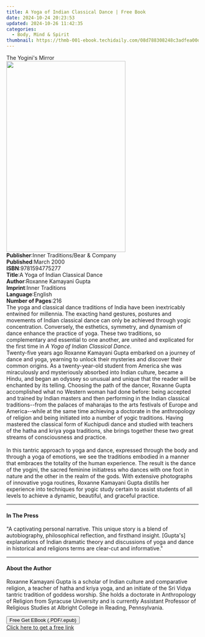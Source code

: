 ```yaml
---
title: A Yoga of Indian Classical Dance | Free Book
date: 2024-10-24 20:23:53
updated: 2024-10-26 11:42:35
categories:
  - Body, Mind & Spirit
thumbnail: https://thmb-001-ebook.techidaily.com/08d788308248c3adfea00d662f91dc34c594cd3d8453e6534af7acad1280e495.jpg
---
```

<main id="book-container">
  <div class="flex flex-col">
    <div class="book-brief flex-1 py-6 px-4 sm:p-6 md:py-10 md:px-8">
      <!-- brief-->
      <div class="book-brief-main">The Yogini's Mirror</div>
    </div>
    <div
      class="book-meta-info flex-1 grid gap-4 col-start-1 col-end-3 row-start-1 sm:mb-6 sm:grid-cols-4 lg:gap-6 lg:col-start-2 lg:row-end-6 lg:row-span-6 lg:mb-0"
    >
      <div
        class="book-meta-info-left place-content-center mt-4 p-4 text-sm leading-6 col-start-2 col-span-2 dark:text-slate-400"
      >
        <img
          class="w-full h-500 object-cover rounded-lg sm:h-255 sm:col-span-2 lg:col-span-full"
          src="https://img-001-ebook.techidaily.com/1d264bf8aeaaff938be3efd99461f679ecdd58069c1dd3628e9a5b047cf20cf4.jpg"
          alt=""
          width="312"
          height="500"
        />
      </div>
      <div
        class="book-meta-info-right mt-2 col-start-1 row-start-2 col-span-3 self-center"
      >
        <!-- meta data  -->
        <div class="flex flex-col px-4 md:px-8">
          <div class="flex-1">
            <strong>Publisher</strong>:<span class="px-2"
              >Inner Traditions/Bear &amp; Company</span
            >
          </div>
          <div class="flex-1">
            <strong>Published</strong>:<span class="px-2">March 2000</span>
          </div>
          <div class="flex-1">
            <strong>ISBN</strong>:<span class="px-2">9781594775277</span>
          </div>
          <div class="flex-1">
            <strong>Title</strong>:<span class="px-2"
              >A Yoga of Indian Classical Dance</span
            >
          </div>
          <div class="flex-1">
            <strong>Author</strong>:<span class="px-2"
              >Roxanne Kamayani Gupta</span
            >
          </div>
          <div class="flex-1">
            <strong>Imprint</strong>:<span class="px-2">Inner Traditions</span>
          </div>
          <div class="flex-1">
            <strong>Language</strong>:<span class="px-2">English</span>
          </div>
          <div class="flex-1">
            <strong>Number of Pages</strong>:<span class="px-2">216</span>
          </div>
        </div>
      </div>
    </div>
    <div class="book-description flex-1 py-6 px-4 sm:p-6 md:py-10 md:px-8">
      <div class="book-description-main">
        <div accordion-content="" id="description">
          The yoga and classical dance traditions of India have been
          inextricably entwined for millennia. The exacting hand gestures,
          postures and movements of Indian classical dance can only be achieved
          through yogic concentration. Conversely, the esthetics, symmetry, and
          dynamism of dance enhance the practice of yoga. These two traditions,
          so complementary and essential to one another, are united and
          explicated for the first time in
          <i>A Yoga of Indian Classical Dance</i>. <br />Twenty-five years ago
          Roxanne Kamayani Gupta embarked on a journey of dance and yoga,
          yearning to unlock their mysteries and discover their common origins.
          As a twenty-year-old student from America she was miraculously and
          mysteriously absorbed into Indian culture, became a Hindu, and began
          an odyssey so unusual and unique that the reader will be enchanted by
          its telling. Choosing the path of the dancer, Roxanne Gupta
          accomplished what no Western woman had done before: being accepted and
          trained by Indian masters and then performing in the Indian classical
          traditions--from the palaces of maharajas to the arts festivals of
          Europe and America--while at the same time achieving a doctorate in
          the anthropology of religion and being initiated into a number of
          yogic traditions. Having mastered the classical form of Kuchipudi
          dance and studied with teachers of the hatha and kriya yoga
          traditions, she brings together these two great streams of
          consciousness and practice. <br /><br />In this tantric approach to
          yoga and dance, expressed through the body and through a yoga of
          emotions, we see the traditions embodied in a manner that embraces the
          totality of the human experience. The result is the dance of the
          yogini, the sacred feminine initiatress who dances with one foot in
          nature and the other in the realm of the gods. With extensive
          photographs of innovative yoga routines, Roxanne Kamayani Gupta
          distills her experience into techniques for yogic study certain to
          assist students of all levels to achieve a dynamic, beautiful, and
          graceful practice.
        </div>
        <div class="accordion-fader"></div>
      </div>
    </div>
    <div class="book-excerpts flex-1 py-6 px-4 sm:p-6 md:py-10 md:px-8">
      <!-- excerpts-->
      <div class="book-excerpts-main">
        <hr />
        <h4 class="placeholder placeholder-heading">
          <span>In The Press</span>
        </h4>
        <p>
          "A captivating personal narrative. This unique story is a blend of
          autobiography, philosophical reflection, and firsthand insight.
          [Gupta's] explanations of Indian dramatic theory and discussions of
          yoga and dance in historical and religions terms are clear-cut and
          informative."
        </p>
      </div>
    </div>
    <div class="book-about-author flex-1 py-6 px-4 sm:p-6 md:py-10 md:px-8">
      <!-- about author-->
      <div class="book-main-author-main">
        <hr />
        <h4 class="placeholder placeholder-heading">
          <span>About the Author</span>
        </h4>
        <p>
          Roxanne Kamayani Gupta is a scholar of Indian culture and comparative
          religion, a teacher of hatha and kriya yoga, and an initiate of the
          Sri Vidya tantric tradition of goddess worship. She holds a doctorate
          in Anthropology of Religion from Syracuse University and is currently
          Assistant Professor of Religious Studies at Albright College in
          Reading, Pennsylvania.
        </p>
      </div>
    </div>
    <div class="book-free-get flex-1 py-6 px-4 sm:p-6 md:py-10 md:px-8">
      <button
        id="btn-free-get"
        class="bg-blue-500 hover:bg-blue-700 text-white font-bold py-2 px-4 rounded"
      >
        Free Get EBook (.PDF/.epub)
      </button>
      <div id="countdown-display" class="px-2 text-lg mt-2"></div>
      <a
        id="free-link"
        class="hidden bg-blue-500 hover:bg-blue-700 text-white font-bold py-2 px-4 rounded"
        href="https://www.ebooks.com/en-us/book/95782277/a-yoga-of-indian-classical-dance/roxanne-kamayani-gupta/"
        target="_blank"
        >Click here to get a free link</a
      >
    </div>
    <script>
      let countdownTime = 0;
      let countdownInterval = null;
      document
        .getElementById('btn-free-get')
        .addEventListener('click', startCountdown);
      function startCountdown() {
        countdownTime = new Date().getTime() + 60000 * 3;
        countdownInterval = setInterval(updateCountdown, 1000);
        document.getElementById('btn-free-get').disabled = true;
        document
          .getElementById('btn-free-get')
          .classList.add('bg-gray-500', 'cursor-not-allowed');
      }
      function updateCountdown() {
        let currentTime = new Date().getTime();
        let timeLeft = countdownTime - currentTime;
        let secondsLeft = Math.floor(timeLeft / 1000);
        document.getElementById('countdown-display').innerHTML =
          `Remaining time: ${secondsLeft} seconds.`;
        if (secondsLeft <= 0) {
          clearInterval(countdownInterval);
          document.getElementById('btn-free-get').classList.add('hidden');
          document.getElementById('free-link').classList.remove('hidden');
          document.getElementById('countdown-display').innerHTML = '';
        }
      }
    </script>
  </div>
</main>
